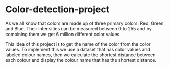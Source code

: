 # Color-detection-project


As we all know that colors are made up of three primary colors: Red, Green, and Blue. 
Their intensities can be measured between 0 to 255 and by combining them we get 6 million different color values. 

This idea of this project is to get the name of the color from the color values. 
To implement this we use a dataset that has color values and labeled colour names, then we calculate the shortest distance between each colour and 
display the colour name that has the shortest distance.
